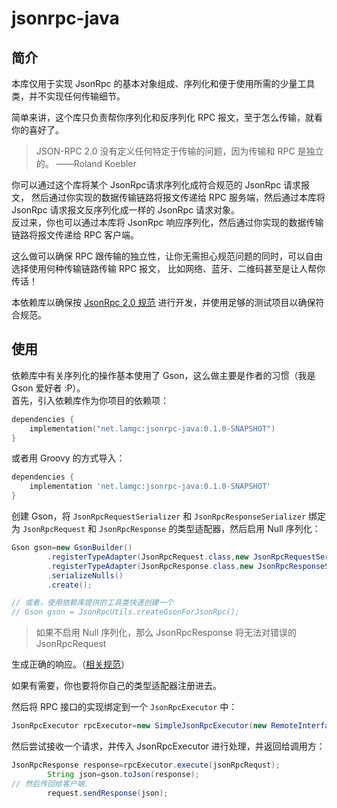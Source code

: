 # jsonrpc-java

## 简介

本库仅用于实现 JsonRpc 的基本对象组成、序列化和便于使用所需的少量工具类，并不实现任何传输细节。

简单来讲，这个库只负责帮你序列化和反序列化 RPC 报文，至于怎么传输，就看你的喜好了。

> JSON-RPC 2.0 没有定义任何特定于传输的问题，因为传输和 RPC 是独立的。 ——Roland Koebler

你可以通过这个库将某个 JsonRpc请求序列化成符合规范的 JsonRpc 请求报文，
然后通过你实现的数据传输链路将报文传递给 RPC 服务端，然后通过本库将 JsonRpc 请求报文反序列化成一样的 JsonRpc 请求对象。  
反过来，你也可以通过本库将 JsonRpc 响应序列化，然后通过你实现的数据传输链路将报文传递给 RPC 客户端。

这么做可以确保 RPC 跟传输的独立性，让你无需担心规范问题的同时，可以自由选择使用何种传输链路传输 RPC 报文，
比如网络、蓝牙、二维码甚至是让人帮你传话！

本依赖库以确保按 [JsonRpc 2.0 规范](https://www.jsonrpc.org/specification) 进行开发，并使用足够的测试项目以确保符合规范。

## 使用

依赖库中有关序列化的操作基本使用了 Gson，这么做主要是作者的习惯（我是 Gson 爱好者 :P）。  
首先，引入依赖库作为你项目的依赖项：

```kotlin
dependencies {
    implementation("net.lamgc:jsonrpc-java:0.1.0-SNAPSHOT")
}
```

或者用 Groovy 的方式导入：

```groovy
dependencies {
    implementation 'net.lamgc:jsonrpc-java:0.1.0-SNAPSHOT'
}
```

创建 Gson，将 `JsonRpcRequestSerializer` 和 `JsonRpcResponseSerializer`
绑定为 `JsonRpcRequest` 和 `JsonRpcResponse` 的类型适配器，然后启用 Null 序列化：

```java
Gson gson=new GsonBuilder()
        .registerTypeAdapter(JsonRpcRequest.class,new JsonRpcRequestSerializer())
        .registerTypeAdapter(JsonRpcResponse.class,new JsonRpcResponseSerializer())
        .serializeNulls()
        .create();

// 或者，使用依赖库提供的工具类快速创建一个
// Gson gson = JsonRpcUtils.createGsonForJsonRpc();
```

> 如果不启用 Null 序列化，那么 JsonRpcResponse 将无法对错误的 JsonRpcRequest
>
生成正确的响应。（[相关规范](https://www.jsonrpc.org/specification#:~:text=If%20there%20was%20an%20error%20in%20detecting%20the%20id%20in%20the%20Request%20object%20(e.g.%20Parse%20error/Invalid%20Request)%2C%20it%20MUST%20be%20Null.)）

如果有需要，你也要将你自己的类型适配器注册进去。

然后将 RPC 接口的实现绑定到一个 `JsonRpcExecutor` 中：

```java
JsonRpcExecutor rpcExecutor=new SimpleJsonRpcExecutor(new RemoteInterfaceImpl(),gson);
```

然后尝试接收一个请求，并传入 JsonRpcExecutor 进行处理，并返回给调用方：

```java
JsonRpcResponse response=rpcExecutor.execute(jsonRpcRequst);
        String json=gson.toJson(response);
// 然后传回给客户端.
        request.sendResponse(json);
```

